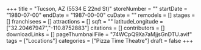 +++
title = "Tucson, AZ (5534 E 22nd St)"
storeNumber = ""
startDate = "1980-07-00"
endDate = "1987-00-00"
cuDate = ""
remodels = []
stages = []
franchisees = []
attractions = []
sqft = ""
latitudeLongitude = ["32.20467947","-110.8752883"]
citations = []
contributors = []
downloadLinks = []
pageThumbnailFile = "74WCpQ9Xa7aMjjsGnDTU.avif"
tags = ["Locations"]
categories = ["Pizza Time Theatre"]
draft = false
+++
